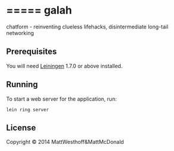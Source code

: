 =====
galah
=====

chatform - reinventing clueless lifehacks, disintermediate long-tail networking

## Prerequisites

You will need [Leiningen][1] 1.7.0 or above installed.

[1]: https://github.com/technomancy/leiningen

## Running

To start a web server for the application, run:

    lein ring server

## License

Copyright © 2014 MattWesthoff&MattMcDonald
